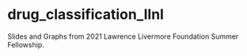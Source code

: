 # drug_classification_llnl
Slides and Graphs from 2021 Lawrence Livermore Foundation Summer Fellowship.
